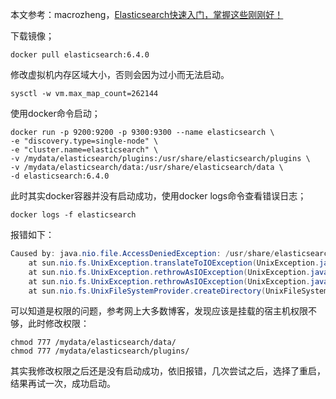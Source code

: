 本文参考：macrozheng，[Elasticsearch快速入门，掌握这些刚刚好！](https://mp.weixin.qq.com/s/cohWZy_eUOUqbmUxhXzzNA)

下载镜像；

```shell
docker pull elasticsearch:6.4.0
```

修改虚拟机内存区域大小，否则会因为过小而无法启动。

```shell
sysctl -w vm.max_map_count=262144
```

使用docker命令启动；

```shell
docker run -p 9200:9200 -p 9300:9300 --name elasticsearch \
-e "discovery.type=single-node" \
-e "cluster.name=elasticsearch" \
-v /mydata/elasticsearch/plugins:/usr/share/elasticsearch/plugins \
-v /mydata/elasticsearch/data:/usr/share/elasticsearch/data \
-d elasticsearch:6.4.0
```

此时其实docker容器并没有启动成功，使用docker logs命令查看错误日志；

```shell
docker logs -f elasticsearch
```

报错如下：

```java
Caused by: java.nio.file.AccessDeniedException: /usr/share/elasticsearch/data/nodes
	at sun.nio.fs.UnixException.translateToIOException(UnixException.java:90) ~[?:?]
	at sun.nio.fs.UnixException.rethrowAsIOException(UnixException.java:111) ~[?:?]
	at sun.nio.fs.UnixException.rethrowAsIOException(UnixException.java:116) ~[?:?]
	at sun.nio.fs.UnixFileSystemProvider.createDirectory(UnixFileSystemProvider.java:385) ~[?:?]

```

可以知道是权限的问题，参考网上大多数博客，发现应该是挂载的宿主机权限不够，此时修改权限：

```shell
chmod 777 /mydata/elasticsearch/data/
chmod 777 /mydata/elasticsearch/plugins/
```

其实我修改权限之后还是没有启动成功，依旧报错，几次尝试之后，选择了重启，结果再试一次，成功启动。